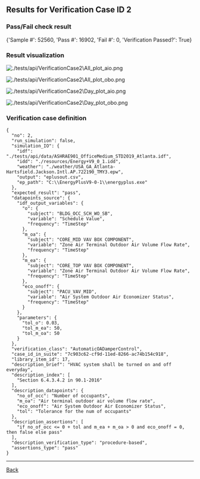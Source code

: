 
## Results for Verification Case ID 2

### Pass/Fail check result
{'Sample #': 52560, 'Pass #': 16902, 'Fail #': 0, 'Verification Passed?': True}

### Result visualization

![./tests/api/VerificationCase2\All_plot_aio.png](C:\GitRepos\ANIMATE\tests\api\VerificationCase2\All_plot_aio.png)

![./tests/api/VerificationCase2\All_plot_obo.png](C:\GitRepos\ANIMATE\tests\api\VerificationCase2\All_plot_obo.png)

![./tests/api/VerificationCase2\Day_plot_aio.png](C:\GitRepos\ANIMATE\tests\api\VerificationCase2\Day_plot_aio.png)

![./tests/api/VerificationCase2\Day_plot_obo.png](C:\GitRepos\ANIMATE\tests\api\VerificationCase2\Day_plot_obo.png)


### Verification case definition
```
{
  "no": 2,
  "run_simulation": false,
  "simulation_IO": {
    "idf": "./tests/api/data/ASHRAE901_OfficeMedium_STD2019_Atlanta.idf",
    "idd": "./resources/Energy+V9_0_1.idd",
    "weather": "./weather/USA_GA_Atlanta-Hartsfield.Jackson.Intl.AP.722190_TMY3.epw",
    "output": "eplusout.csv",
    "ep_path": "C:\\EnergyPlusV9-0-1\\energyplus.exe"
  },
  "expected_result": "pass",
  "datapoints_source": {
    "idf_output_variables": {
      "o": {
        "subject": "BLDG_OCC_SCH_WO_SB",
        "variable": "Schedule Value",
        "frequency": "TimeStep"
      },
      "m_oa": {
        "subject": "CORE_MID VAV BOX COMPONENT",
        "variable": "Zone Air Terminal Outdoor Air Volume Flow Rate",
        "frequency": "TimeStep"
      },
      "m_ea": {
        "subject": "CORE_TOP VAV BOX COMPONENT",
        "variable": "Zone Air Terminal Outdoor Air Volume Flow Rate",
        "frequency": "TimeStep"
      },
      "eco_onoff": {
        "subject": "PACU_VAV_MID",
        "variable": "Air System Outdoor Air Economizer Status",
        "frequency": "TimeStep"
      }
    },
    "parameters": {
      "tol_o": 0.03,
      "tol_m_ea": 50,
      "tol_m_oa": 50
    }
  },
  "verification_class": "AutomaticOADamperControl",
  "case_id_in_suite": "7c903c62-cf9d-11ed-8266-ac74b154c918",
  "library_item_id": 17,
  "description_brief": "HVAC system shall be turned on and off everyday",
  "description_index": [
    "Section 6.4.3.4.2 in 90.1-2016"
  ],
  "description_datapoints": {
    "no_of_occ": "Number of occupants",
    "m_oa": "Air terminal outdoor air volume flow rate",
    "eco_onoff": "Air System Outdoor Air Economizer Status",
    "tol": "Tolerance for the num of occupants"
  },
  "description_assertions": [
    "if no_of_occ <= 0 + tol and m_ea + m_oa > 0 and eco_onoff = 0, then false else pass"
  ],
  "description_verification_type": "procedure-based",
  "assertions_type": "pass"
}
```

---

[Back](results.md)
